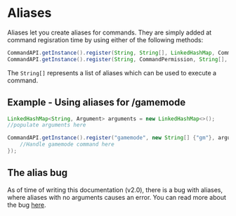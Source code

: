 # Aliases

Aliases let you create aliases for commands. They are simply added at command regisration time by using either of the following methods:

```java
CommandAPI.getInstance().register(String, String[], LinkedHashMap, CommandExecutor);
CommandAPI.getInstance().register(String, CommandPermission, String[], LinkedHashMap, CommandExecutor);
```

The `String[]` represents a list of aliases which can be used to execute a command.

## Example - Using aliases for /gamemode

```java
LinkedHashMap<String, Argument> arguments = new LinkedHashMap<>();
//populate arguments here

CommandAPI.getInstance().register("gamemode", new String[] {"gm"}, arguments, (sender, args) -> {
	//Handle gamemode command here
});
```

## The alias bug

As of time of writing this documentation (v2.0), there is a bug with aliases, where aliases with no arguments causes an error. You can read more about the bug [here](https://github.com/JorelAli/1.13-Command-API/issues/43).
